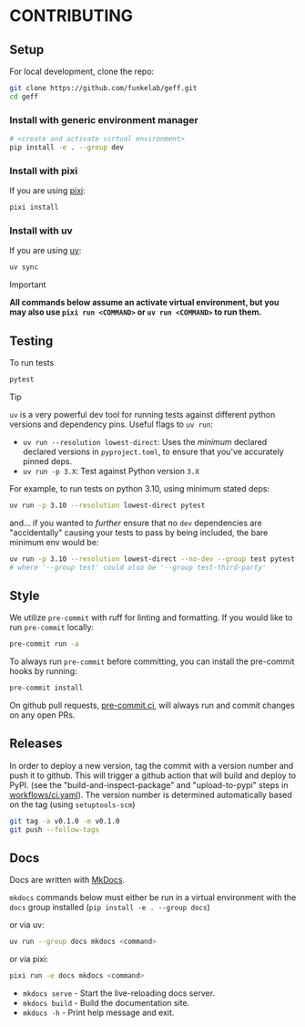 # CONTRIBUTING

## Setup

For local development, clone the repo:

```sh
git clone https://github.com/funkelab/geff.git
cd geff
```

### Install with generic environment manager

```sh
# <create and activate virtual environment>
pip install -e . --group dev
```

### Install with pixi

If you are using [pixi](https://pixi.sh/):

```sh
pixi install
```

### Install with uv

If you are using [uv](https://docs.astral.sh/uv/):

```sh
uv sync
```

> [!IMPORTANT]
> **All commands below assume an activate virtual environment, but you
> may also use `pixi run <COMMAND>` or `uv run <COMMAND>` to run them.**

## Testing

To run tests

```sh
pytest
```

> [!TIP]
> `uv` is a very powerful dev tool for running tests against different
> python versions and dependency pins.  Useful flags to `uv run`:
>
> - `uv run --resolution lowest-direct`: Uses the *minimum* declared declared
>   versions in `pyproject.toml`, to ensure that you've accurately pinned deps.
> - `uv run -p 3.X`: Test against Python version `3.X`
>
> For example, to run tests on python 3.10, using minimum stated deps:
>
> ```sh
> uv run -p 3.10 --resolution lowest-direct pytest
> ```
>
> and... if you wanted to *further* ensure that no `dev` dependencies are "accidentally"
> causing your tests to pass by being included, the bare minimum env would be:
>
> ```sh
> uv run -p 3.10 --resolution lowest-direct --no-dev --group test pytest
> # where '--group test' could also be '--group test-third-party'
> ```

## Style

We utilize `pre-commit` with ruff for linting and formatting. If you would like to run `pre-commit` locally:

```sh
pre-commit run -a
```

To always run `pre-commit` before committing, you can install the pre-commit hooks by running:

```sh
pre-commit install
```

On github pull requests, [pre-commit.ci](https://pre-commit.ci/), will always run and commit changes on any open PRs.

## Releases

In order to deploy a new version, tag the commit with a version number and push
it to github. This will trigger a github action that will build and deploy to
PyPI. (see the "build-and-inspect-package" and "upload-to-pypi" steps in
[workflows/ci.yaml](./.github/workflows/ci.yaml)). The version number is
determined automatically based on the tag (using `setuptools-scm`)

```sh
git tag -a v0.1.0 -m v0.1.0
git push --follow-tags
```

## Docs

Docs are written with [MkDocs](https://www.mkdocs.org).

`mkdocs` commands below must either be run in a virtual environment with the
`docs` group installed (`pip install -e . --group docs`)

or via uv:  

```sh
uv run --group docs mkdocs <command>
```

or via pixi:  

```sh
pixi run -e docs mkdocs <command>
```

- `mkdocs serve` - Start the live-reloading docs server.
- `mkdocs build` - Build the documentation site.
- `mkdocs -h` - Print help message and exit.
